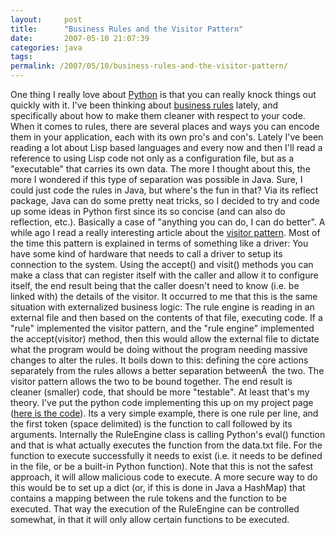 ```yaml
---
layout:     post
title:      "Business Rules and the Visitor Pattern"
date:       2007-05-10 21:07:39
categories: java
tags:  
permalink: /2007/05/10/business-rules-and-the-visitor-pattern/
---
```

One thing I really love about [Python](http://python.org) is that you can really knock things out quickly with it. I've been thinking about [business rules](http://en.wikipedia.org/wiki/Business_rules) lately, and specifically about how to make them cleaner with respect to your code. When it comes to rules, there are several places and ways you can encode them in your application, each with its own pro's and con's. Lately I've been reading a lot about Lisp based languages and every now and then I'll read a reference to using Lisp code not only as a configuration file, but as a "executable" that carries its own data. The more I thought about this, the more I wondered if this type of separation was possible in Java. Sure, I could just code the rules in Java, but where's the fun in that? Via its reflect package, Java can do some pretty neat tricks, so I decided to try and code up some ideas in Python first since its so concise (and can also do reflection, etc.). Basically a case of "anything you can do, I can do better". A while ago I read a really interesting article about the [visitor pattern](http://en.wikipedia.org/wiki/Visitor_pattern). Most of the time this pattern is explained in terms of something like a driver: You have some kind of hardware that needs to call a driver to setup its connection to the system. Using the accept() and visit() methods you can make a class that can register itself with the caller and allow it to configure itself, the end result being that the caller doesn't need to know (i.e. be linked with) the details of the visitor. It occurred to me that this is the same situation with externalized business logic: The rule engine is reading in an external file and then based on the contents of that file, executing code. If a "rule" implemented the visitor pattern, and the "rule engine" implemented the accept(visitor) method, then this would allow the external file to dictate what the program would be doing without the program needing massive changes to alter the rules. It boils down to this: defining the core actions separately from the rules allows a better separation betweenÂ  the two. The visitor pattern allows the two to be bound together. The end result is cleaner (smaller) code, that should be more "testable". At least that's my theory. I've put the python code implementing this up on my project page ([here is the code](http://ironboundsoftware.googlecode.com/svn/trunk/misc/src/visitor/)). Its a very simple example, there is one rule per line, and the first token (space delimited) is the function to call followed by its arguments. Internally the RuleEngine class is calling Python's eval() function and that is what actually executes the function from the data.txt file. For the function to execute successfully it needs to exist (i.e. it needs to be defined in the file, or be a built-in Python function). Note that this is not the safest approach, it will allow malicious code to execute. A more secure way to do this would be to set up a dict (or, if this is done in Java a HashMap) that contains a mapping between the rule tokens and the function to be executed. That way the execution of the RuleEngine can be controlled somewhat, in that it will only allow certain functions to be executed.
